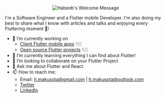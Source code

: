 <p align="center">
		<img alt="Habeeb's Welcome Message"
			 src="https://readme-typing-svg.herokuapp.com?size=30&background=45E5FF00&center=true&vCenter=true&lines=%F0%9F%91%8B%F0%9F%8F%BC+Hi+there!+I'm+Habeeb">
</p>

I'm a Software Engineer and a Flutter mobile Developer. I'm also doing my best to share what I know with articles and talks and enjoying every Fluttering moment 💙!


* 🔭 I’m currently working on 
  - [Client Flutter mobile apps](#client-projects-and-apps-on-the-stores) 👇🏼
  - [Open source Flutter projects](#open-source-flutter-projects) 👇🏼
* 🌱 I’m currently learning everything I can find about Flutter!
* 👯 I’m looking to collaborate on your Flutter Project
* 💬 Ask me about Flutter and React.
* 📫 How to reach me:
  * Email: h.makusota@gmail.com | h.makusota@outlook.com
  * [Twitter](https://twitter.com/Harbeeybh)
  * [LinkedIn](https://www.linkedin.com/in/habeeb-makusota-6893721a9/)

